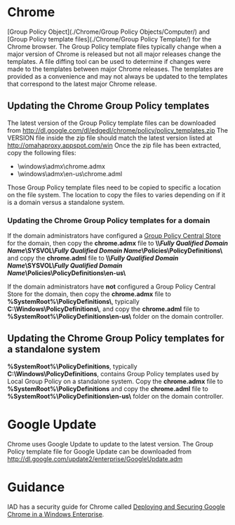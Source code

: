 # Chrome

[Group Policy Object](./Chrome/Group Policy Objects/Computer/) and [Group Policy template files](./Chrome/Group Policy Template/) for the Chrome browser. The Group Policy template files typically change when a major version of Chrome is released but not all major releases change the templates. A file diffing tool can be used to determine if changes were made to the templates between major Chrome releases. The templates are provided as a convenience and may not always be updated to the templates that correspond to the latest major Chrome release.

## Updating the Chrome Group Policy templates

The latest version of the Group Policy template files can be downloaded from http://dl.google.com/dl/edgedl/chrome/policy/policy_templates.zip The VERSION file inside the zip file should match the latest version listed at http://omahaproxy.appspot.com/win Once the zip file has been extracted, copy the following files:
* \windows\admx\chrome.admx
* \windows\admx\en-us\chrome.adml


Those Group Policy template files need to be copied to specific a location on the file system. The location to copy the files to varies depending on if it is a domain versus a standalone system.

### Updating the Chrome Group Policy templates for a domain 

If the domain administrators have configured a [Group Policy Central Store](https://support.microsoft.com/en-us/kb/929841) for the domain, then copy the **chrome.admx** file to **\\\\_Fully Qualified Domain Name_\SYSVOL\\_Fully Qualified Domain Name_\Policies\PolicyDefinitions\\** and copy the **chrome.adml** file to **\\\\_Fully Qualified Domain Name_\SYSVOL\\_Fully Qualified Domain Name_\Policies\PolicyDefinitions\en-us\\**


If the domain administrators have **not** configured a Group Policy Central Store for the domain, then copy the **chrome.admx** file to **%SystemRoot%\PolicyDefinitions\\**, typically **C:\Windows\PolicyDefinitions\\**, and copy the **chrome.adml** file to **%SystemRoot%\PolicyDefinitions\en-us\\** folder on the domain controller.

## Updating the Chrome Group Policy templates for a standalone system 

**%SystemRoot%\PolicyDefinitions**, typically **C:\Windows\PolicyDefinitions**, contains Group Policy templates used by Local Group Policy on a standalone system. Copy the **chrome.admx** file to **%SystemRoot%\PolicyDefinitions** and copy the **chrome.adml** file to **%SystemRoot%\PolicyDefinitions\en-us\\** folder on the domain controller.


# Google Update
Chrome uses Google Update to update to the latest version. The Group Policy template file for Google Update can be downloaded from http://dl.google.com/update2/enterprise/GoogleUpdate.adm

# Guidance
IAD has a security guide for Chrome called [Deploying and Securing Google Chrome in a Windows Enterprise](https://www.iad.gov:8443/iad/library/ia-guidance/security-configuration/applications/deploying-and-securing-google-chrome-in-a-windows-enterprise.cfm).